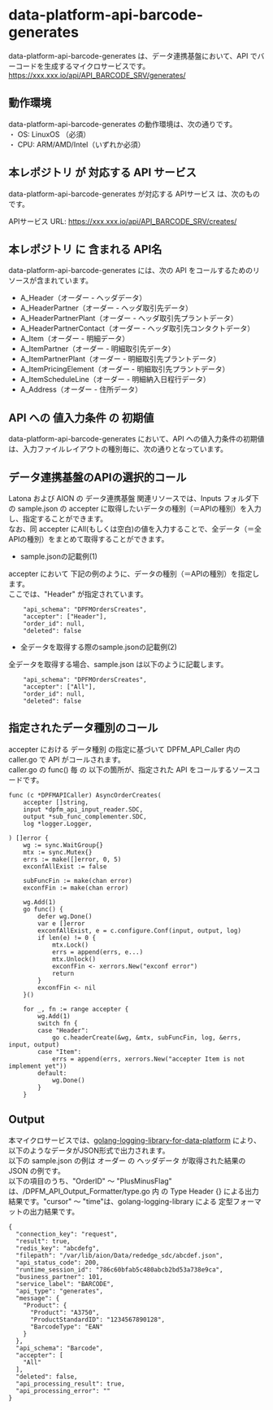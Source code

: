 # data-platform-api-barcode-generates

data-platform-api-barcode-generates は、データ連携基盤において、API でバーコードを生成するマイクロサービスです。  
https://xxx.xxx.io/api/API_BARCODE_SRV/generates/

## 動作環境

data-platform-api-barcode-generates の動作環境は、次の通りです。  
・ OS: LinuxOS （必須）  
・ CPU: ARM/AMD/Intel（いずれか必須）  


## 本レポジトリ が 対応する API サービス
data-platform-api-barcode-generates が対応する APIサービス は、次のものです。

APIサービス URL: https://xxx.xxx.io/api/API_BARCODE_SRV/creates/

## 本レポジトリ に 含まれる API名
data-platform-api-barcode-generates には、次の API をコールするためのリソースが含まれています。  

* A_Header（オーダー - ヘッダデータ）
* A_HeaderPartner（オーダー - ヘッダ取引先データ）
* A_HeaderPartnerPlant（オーダー - ヘッダ取引先プラントデータ）
* A_HeaderPartnerContact（オーダー - ヘッダ取引先コンタクトデータ）
* A_Item（オーダー - 明細データ）
* A_ItemPartner（オーダー - 明細取引先データ）
* A_ItemPartnerPlant（オーダー - 明細取引先プラントデータ）
* A_ItemPricingElement（オーダー - 明細取引先プラントデータ）
* A_ItemScheduleLine（オーダー - 明細納入日程行データ）
* A_Address（オーダー - 住所データ）

## API への 値入力条件 の 初期値
data-platform-api-barcode-generates において、API への値入力条件の初期値は、入力ファイルレイアウトの種別毎に、次の通りとなっています。  

## データ連携基盤のAPIの選択的コール

Latona および AION の データ連携基盤 関連リソースでは、Inputs フォルダ下の sample.json の accepter に取得したいデータの種別（＝APIの種別）を入力し、指定することができます。  
なお、同 accepter にAll(もしくは空白)の値を入力することで、全データ（＝全APIの種別）をまとめて取得することができます。  

* sample.jsonの記載例(1)  

accepter において 下記の例のように、データの種別（＝APIの種別）を指定します。  
ここでは、"Header" が指定されています。    
  
```
	"api_schema": "DPFMOrdersCreates",
	"accepter": ["Header"],
	"order_id": null,
	"deleted": false
```
  
* 全データを取得する際のsample.jsonの記載例(2)  

全データを取得する場合、sample.json は以下のように記載します。  

```
	"api_schema": "DPFMOrdersCreates",
	"accepter": ["All"],
	"order_id": null,
	"deleted": false
```

## 指定されたデータ種別のコール

accepter における データ種別 の指定に基づいて DPFM_API_Caller 内の caller.go で API がコールされます。  
caller.go の func() 毎 の 以下の箇所が、指定された API をコールするソースコードです。  

```
func (c *DPFMAPICaller) AsyncOrderCreates(
	accepter []string,
	input *dpfm_api_input_reader.SDC,
	output *sub_func_complementer.SDC,
	log *logger.Logger,
    
) []error {
	wg := sync.WaitGroup{}
	mtx := sync.Mutex{}
	errs := make([]error, 0, 5)
	exconfAllExist := false

	subFuncFin := make(chan error)
	exconfFin := make(chan error)

	wg.Add(1)
	go func() {
		defer wg.Done()
		var e []error
		exconfAllExist, e = c.configure.Conf(input, output, log)
		if len(e) != 0 {
			mtx.Lock()
			errs = append(errs, e...)
			mtx.Unlock()
			exconfFin <- xerrors.New("exconf error")
			return
		}
		exconfFin <- nil
	}()

	for _, fn := range accepter {
		wg.Add(1)
		switch fn {
		case "Header":
			go c.headerCreate(&wg, &mtx, subFuncFin, log, &errs, input, output)
		case "Item":
			errs = append(errs, xerrors.New("accepter Item is not implement yet"))
		default:
			wg.Done()
		}
	}
```

## Output  
本マイクロサービスでは、[golang-logging-library-for-data-platform](https://github.com/latonaio/golang-logging-library-for-data-platform) により、以下のようなデータがJSON形式で出力されます。  
以下の sample.json の例は オーダー の ヘッダデータ が取得された結果の JSON の例です。  
以下の項目のうち、"OrderID" ～ "PlusMinusFlag" は、/DPFM_API_Output_Formatter/type.go 内 の Type Header {} による出力結果です。"cursor" ～ "time"は、golang-logging-library による 定型フォーマットの出力結果です。  

```
{
  "connection_key": "request",
  "result": true,
  "redis_key": "abcdefg",
  "filepath": "/var/lib/aion/Data/rededge_sdc/abcdef.json",
  "api_status_code": 200,
  "runtime_session_id": "786c60bfab5c480abcb2bd53a738e9ca",
  "business_partner": 101,
  "service_label": "BARCODE",
  "api_type": "generates",
  "message": {
    "Product": {
      "Product": "A3750",
      "ProductStandardID": "1234567890128",
      "BarcodeType": "EAN"
    }
  },
  "api_schema": "Barcode",
  "accepter": [
    "All"
  ],
  "deleted": false,
  "api_processing_result": true,
  "api_processing_error": ""
}
```
